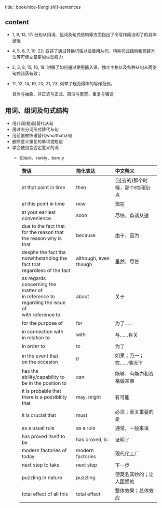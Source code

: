 title:: book/nice-[[english]]-sentences

## content
- 1, 9, 13, 17: 分别从用词、组词及句式结构等方面指出了令写作简洁明了的具体途径
- 4, 5, 6, 7, 10, 22: 叙述了通过转换词性以及善用从句、特殊句式结构和修辞方法等可使文章更加生动有力
- 2, 3, 8, 15, 16, 18: 讲解了如何通过使用插入语、独立主格以及各种从句从而使句式错落有致；
- 11, 12, 14, 19, 20, 21, 23: 列举了规范得体的写作范例。
  
  具体与抽象、非正式与正式、简洁与累赘、重复与强调
## 用词、组词及句式结构
  - 用介词(短语)替代从句
  - 用过去分词形式替代从句
  - 用前置修饰语替代who/that从句
  - 删除意义重复的单词或短语
  - 学会使用含否定意义的词
    - 如lack、rarely、barely
      
      | 赘语                                                         | 简化表达              | 中文释义                        |
      | :----------------------------------------------------------- | :-------------------- | :------------------------------ |
      | at that point in time                                        | then                  | (过去的)那个时候，那个时间段/点 |
      | at this point in time                                        | now                   | 现在                            |
      | at your earliest convenience                                 | soon                  | 尽快，务请从速                  |
      | due to the fact that <br>for the reason that<br>the reason why is that | because               | 由于，因为                      |
      | despite the fact tha<br>notwithstanding the fact that<br>regardless of the fact | although, even though | 虽然，尽管                      |
      | as regards<br>concerning the matter of<br>in reference to<br>regarding the issue of<br>with reference to | about                 | 关于                            |
      | for the purpose of                                           | for                   | 为了……                          |
      | in connection with<br>in relation to                         | with                  | 与……有关                        |
      | in order to                                                  | to                    | 为了                            |
      | in the event that<br>on the occasion                         | if                    | 如果；万一；在……情况下          |
      | has the ability/capability to<br>be in the position to       | can                   | 能够，有能力和资格做某事        |
      | it is probable that<br>there is a possibility that           | may, might            | 有可能                          |
      | it is crucial that                                           | must                  | 必须；至关重要的是              |
      | as a usual rule                                              | as a rule             | 通常，一般来说                  |
      | has proved itself to be                                      | has proved, is        | 证明了                          |
      | modern factories of today                                    | modern factories      | 现代化工厂                      |
      | next step to take                                            | next step             | 下一步                          |
      | puzzling in nature                                           | puzzling              | 使莫名其妙的；让人困惑的        |
      | total effect of all this                                     | total effect          | 整体效果；总体效应              |